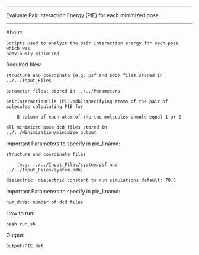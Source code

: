 **********************************************
Evaluate Pair Interaction Energy (PIE) for each minimized pose
**********************************************

About:
	
	Scripts used to analyze the pair interaction energy for each pose which was
	previously minimized

Required files:
	
	structure and coordinate (e.g. psf and pdb) files stored in ../../Input_Files
	
	parameter files: stored in ../../Parameters
	
	pairInteractionFile (PIE.pdb):specifying atoms of the pair of molecules calculating PIE for
	
		B column of each atom of the two molecules should equal 1 or 2 
	
	all minimized pose dcd files stored in ../../Minimization/minimize_output 

Important Parameters to specify in pie_1.namd: 
	
	structure and coordinate files 
		
		(e.g. ../../Input_Files/system.psf and ../../Input_Files/system.pdb)
	
	dielectric: dielectric constant to run simulations default: 78.5	

Important Parameters to specify in pie_1.namd: 
	
	num_dcds: number of dcd files

How to run:
	
	bash run.sh 

Output:
	
	Output/PIE.dat
